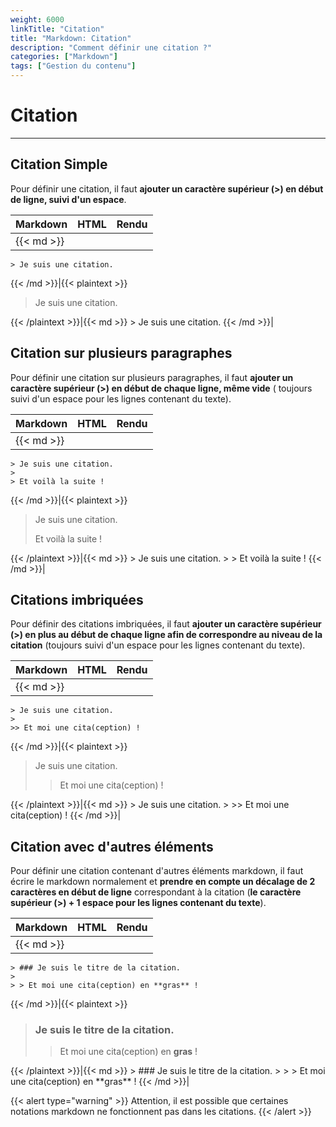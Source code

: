 ```yaml
---
weight: 6000
linkTitle: "Citation"
title: "Markdown: Citation"
description: "Comment définir une citation ?"
categories: ["Markdown"]
tags: ["Gestion du contenu"]
---
```


# Citation
---

## Citation Simple

Pour définir une citation, il faut **ajouter un caractère supérieur (>) en début de ligne, suivi d'un espace**.

| Markdown | HTML | Rendu |
| -------- | ---- | ----- |
|{{< md >}}
```
> Je suis une citation.
```
{{< /md >}}|{{< plaintext >}}
<blockquote>
  <p>Je suis une citation.</p>
</blockquote>
{{< /plaintext >}}|{{< md >}}
> Je suis une citation.
{{< /md >}}|

## Citation sur plusieurs paragraphes

Pour définir une citation sur plusieurs paragraphes, il faut **ajouter un caractère supérieur (>) en début de chaque ligne, même vide** ( toujours suivi d'un espace pour les lignes contenant du texte).

| Markdown | HTML | Rendu |
| -------- | ---- | ----- |
|{{< md >}}
```
> Je suis une citation.
>
> Et voilà la suite !
```
{{< /md >}}|{{< plaintext >}}
<blockquote>
  <p>Je suis une citation.</p>
  <p>Et voilà la suite !</p>
</blockquote>
{{< /plaintext >}}|{{< md >}}
> Je suis une citation.
>
> Et voilà la suite !
{{< /md >}}|

## Citations imbriquées

Pour définir des citations imbriquées, il faut **ajouter un caractère supérieur (>) en plus au début de chaque ligne afin de correspondre au niveau de la citation** (toujours suivi d'un espace pour les lignes contenant du texte).

| Markdown | HTML | Rendu |
| -------- | ---- | ----- |
|{{< md >}}
```
> Je suis une citation.
>
>> Et moi une cita(ception) !
```
{{< /md >}}|{{< plaintext >}}
<blockquote>
  <p>Je suis une citation.</p>
  <blockquote>
    <p>Et moi une cita(ception) !</p>
  </blockquote>
</blockquote>
{{< /plaintext >}}|{{< md >}}
> Je suis une citation.
>
>> Et moi une cita(ception) !
{{< /md >}}|

## Citation avec d'autres éléments

Pour définir une citation contenant d'autres éléments markdown, il faut écrire le markdown normalement et **prendre en compte un décalage de 2 caractères en début de ligne** correspondant à la citation (**le caractère supérieur (>) + 1 espace pour les lignes contenant du texte**).

| Markdown | HTML | Rendu |
| -------- | ---- | ----- |
|{{< md >}}
```
> ### Je suis le titre de la citation.
>
> > Et moi une cita(ception) en **gras** !
```
{{< /md >}}|{{< plaintext >}}
<blockquote>
  <h3>Je suis le titre de la citation.</h3>
  <blockquote>
    <p>Et moi une cita(ception) en <strong>gras</strong> !</p>
  </blockquote>
</blockquote>
{{< /plaintext >}}|{{< md >}}
> ### Je suis le titre de la citation.
>
> > Et moi une cita(ception) en **gras** !
{{< /md >}}|

{{< alert type="warning" >}}
Attention, il est possible que certaines notations markdown ne fonctionnent pas dans les citations.
{{< /alert >}}
